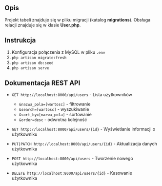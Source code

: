 ## Opis
Projekt tabeli znajduje się w pliku migracji (katalog __migrations__). Obsługa relacji znajduje się w klasie __User.php__. 

## Instrukcja

1. Konfiguracja połączenia z MySQL w pliku ```.env```
2. ```php artisan migrate:fresh```
3. ```php artisan db:seed```
4. ```php artisan serve```

## Dokumentacja REST API
- ```GET http://localhost:8000/api/users``` - Lista użytkowników
    - ```&nazwa_pola=[wartosc]``` - filtrowanie
    - ```&search=[wartosc]``` - wyszukiwanie
    - ```&sort_by=[nazwa_pola]``` - sortowanie
    - ```&order=desc``` - odwrotna kolejność

- ```GET http://localhost:8000/api/users/{id}``` - Wyświetlanie informacji o użytkowniku
- ```PUT|PATCH http://localhost:8000/api/users/{id}``` - Aktualizacja danych użytkownika
- ```POST http://localhost:8000/api/users``` - Tworzenie nowego użytkownika
- ```DELETE http://localhost:8000/api/users/{id}``` - Kasowanie użytkownika